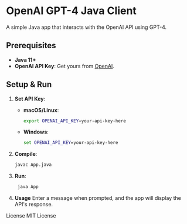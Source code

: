 # OpenAI GPT-4 Java Client

A simple Java app that interacts with the OpenAI API using GPT-4.

## Prerequisites

- **Java 11+**
- **OpenAI API Key**: Get yours from [OpenAI](https://platform.openai.com/signup).

## Setup & Run

1. **Set API Key**:
   - **macOS/Linux**:
     ```sh
     export OPENAI_API_KEY=your-api-key-here
     ```
   - **Windows**:
     ```cmd
     set OPENAI_API_KEY=your-api-key-here
     ```

2. **Compile**:
   ```sh
   javac App.java
   ```

3. **Run**:
   ```sh
    java App
    ```

4. **Usage**
Enter a message when prompted, and the app will display the API's response.

License
MIT License